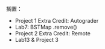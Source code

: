 搁置：

- Project 1 Extra Credit: Autograder
- Lab7: BSTMap .remove()
- Project 2 Extra Credit: Remote
- Lab13 & Project 3
